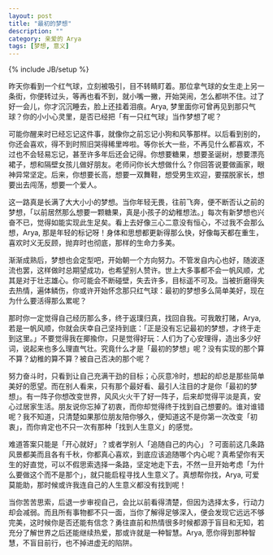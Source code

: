 ```yaml
---
layout: post
title: "最初的梦想"
description: ""
category: 亲爱的 Arya
tags: [梦想, 意义]
---
```

{% include JB/setup %}

昨天你看到一个红气球，立刻被吸引，目不转睛盯着。那位拿气球的女生走上另一条街，你便转过头，等再也看不到，就小嘴一撇，开始哭闹，怎么都哄不住。过了好一会儿，你才沉沉睡去，脸上还挂着泪痕。Arya, 梦里面你可曾再见到那只气球？你的小小心灵里，是否已经把「有一只红气球」当作梦想了呢？

可能你醒来时已经忘记这件事，就像你之前忘记小狗和风筝那样。以后看到别的，你还会喜欢，得不到时照旧哭得稀里哗啦。等你长大一些，不再见什么都喜欢，不过也不会轻易忘记，甚至许多年后还会记得。你想要糖果，想要圣诞树，想要漂亮裙子，想和隔壁女孩儿做好朋友。老师问你长大想做什么？你回答说要做画家，眼神异常坚定。后来，你想要长高，想要一双舞鞋，想受男生欢迎，要摆脱家长，想要出去闯荡，想要一个爱人。

这一路真是长满了大大小小的梦想。当你年轻无畏，往前飞奔，便不断否认之前的梦想，「以前居然那么想要一颗糖果，真是小孩子的幼稚想法。」每次有新梦想也兴奋不已，觉得如能实现此生足矣。看上去好像三心二意没有恒心，不过我不会那么想，Arya, 那是年轻的标记呀！身体和思想都更新得那么快，好像每天都在重生，喜欢时义无反顾，抛弃时也彻底，那样的生命力多美。

渐渐成熟后，梦想也会定型吧，开始朝一个方向努力。不管发自内心也好，随波逐流也罢，这样做时总期望成功，也希望别人赞许。世上大多事都不会一帆风顺，尤其是对于壮志雄心。你可能会不断碰壁，失去许多，目标遥不可及。当被折磨得失去热情，遍体鳞伤，你或许开始怀念那只红气球：最初的梦想多么简单美好，现在为什么要活得那么累呢？

那时你一定觉得自己经历那么多，终于返璞归真，找回自我。可我敢打赌，Arya, 若是一帆风顺，你就会庆幸自己坚持到底：「正是没有忘记最初的梦想，才终于走到这里。」不要觉得我在揶揄你，只是觉得好玩：人们为了心安理得，造出多少好词，说起来也多么理直气壮。究竟什么才是「最初的梦想」呢？没有实现的那个算不算？幼稚的算不算？被自己否决的那个呢？

努力奋斗时，只看到让自己充满干劲的目标；心灰意冷时，想起的却总是那些简单美好的愿望。而在别人看来，只有那个最好看、最引人注目的才是你「最初的梦想」。有一阵子你想改变世界，风风火火干了好一阵子，后来却觉得平淡是真，安心过居家生活。朋友说你忘掉了初衷，而你却觉得终于找到自己想要的。谁对谁错呢？我不知道，只清楚如果那位朋友陪你够久，便知道这不是你第一次改变「初衷」，而你肯定也不只一次有那种「找到人生意义」的感觉。

难道答案只能是「开心就好」？或者学别人「追随自己的内心」？可面前这几条路风景都美而且各有千秋，你都真心喜欢，到底应该追随哪个内心呢？真希望你有天生的好直觉，可以不假思索选择一条路，坚定地走下去，不然一旦开始考虑「为什么要做这个而不是那个」，就只能启程寻找人生意义了。真想帮你找，Arya, 可爱莫能助，那时候或许我连自己的人生意义都没有找到呢！

当你苦苦思索，后退一步审视自己，会比以前看得清楚，但因为选择太多，行动力却会减弱。而且所有事物都不只一面，当你了解得足够深入，便会发现它远远不够完美，这时候你是否还能有信念？勇往直前和热情很多时候都源于盲目和无知，若充分了解世界之后还能继续热爱，那或许就是一种智慧。Arya, 愿你得到那种智慧，不盲目前行，也不掉进虚无的陷阱。
